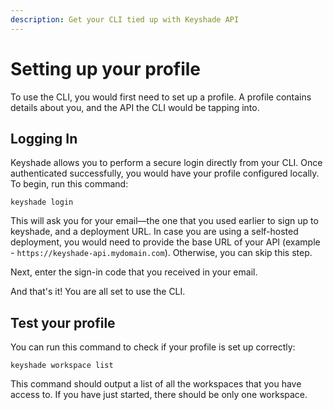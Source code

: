 ```yaml
---
description: Get your CLI tied up with Keyshade API
---
```


# Setting up your profile

To use the CLI, you would first need to set up a profile. A profile contains details about you, and the API the CLI would be tapping into.

## Logging In

Keyshade allows you to perform a secure login directly from your CLI. Once authenticated successfully, you would have your profile configured locally. To begin, run this command:
```shell
keyshade login
```

This will ask you for your email—the one that you used earlier to sign up to keyshade, and a deployment URL. In case you are using a self-hosted deployment, you would need to provide the base URL of your API (example - `https://keyshade-api.mydomain.com`).
Otherwise, you can skip this step.

Next, enter the sign-in code that you received in your email. 

And that's it! You are all set to use the CLI.

## Test your profile

You can run this command to check if your profile is set up correctly:

```shell
keyshade workspace list
```

This command should output a list of all the workspaces that you have access to. If you have just started, there should be only one workspace.
